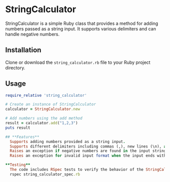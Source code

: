 # StringCalculator

StringCalculator is a simple Ruby class that provides a method for adding numbers passed as a string input. It supports various delimiters and can handle negative numbers.

## Installation

Clone or download the `string_calculator.rb` file to your Ruby project directory.

## Usage

```ruby
require_relative 'string_calculator'

# Create an instance of StringCalculator
calculator = StringCalculator.new

# Add numbers using the add method
result = calculator.add("1,2,3")
puts result

## **Features**
  Supports adding numbers provided as a string input.
  Supports different delimiters including commas (,), new lines (\n), and custom delimiters.
  Raises an exception if negative numbers are found in the input string.
  Raises an exception for invalid input format when the input ends with a delimiter without any following number.

**Testing**
  The code includes RSpec tests to verify the behavior of the StringCalculator class. Run the tests using the following command:
  rspec string_calculator_spec.rb
